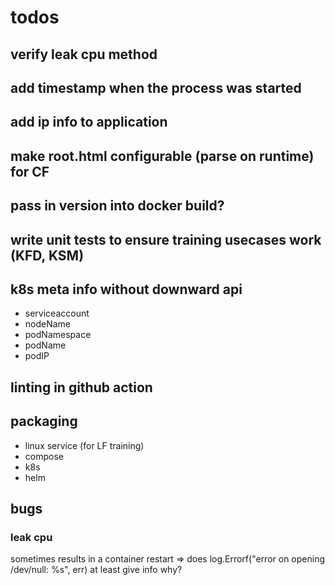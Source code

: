 # todos

## verify leak cpu method

## add timestamp when the process was started

## add ip info to application

## make root.html configurable (parse on runtime) for CF

## pass in version into docker build?

## write unit tests to ensure training usecases work (KFD, KSM)

## k8s meta info without downward api

- serviceaccount
- nodeName
- podNamespace
- podName
- podIP

## linting in github action

## packaging

- linux service (for LF training)
- compose
- k8s
- helm

## bugs

### leak cpu

sometimes results in a container restart
=> does log.Errorf("error on opening /dev/null: %s", err) at least give info why?
